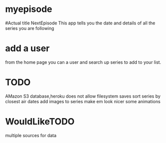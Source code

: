 # myepisode
#Actual title NextEpisode
This app tells you the date and details of all the series you are following

# add a user
from the home page you can a user and search up series to add to your list.

# TODO
AMazon S3 database,heroku does not allow filesystem saves
sort series by closest air dates
add images to series make em look nicer
some animations

# WouldLikeTODO
multiple sources for data
